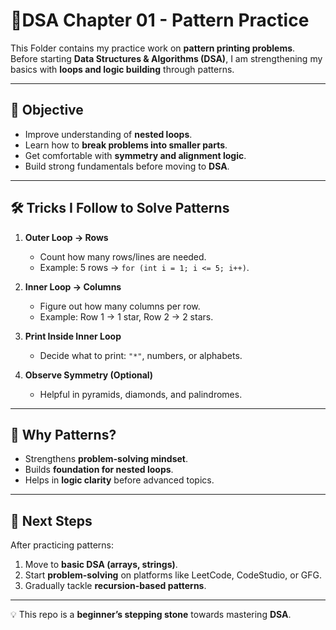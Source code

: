 # 📘DSA Chapter 01 - Pattern Practice

This Folder contains my practice work on **pattern printing problems**.  
Before starting **Data Structures & Algorithms (DSA)**, I am strengthening my basics with **loops and logic building** through patterns.

---

## 🎯 Objective
- Improve understanding of **nested loops**.
- Learn how to **break problems into smaller parts**.
- Get comfortable with **symmetry and alignment logic**.
- Build strong fundamentals before moving to **DSA**.

---

## 🛠️ Tricks I Follow to Solve Patterns

1. **Outer Loop → Rows**  
   - Count how many rows/lines are needed.  
   - Example: 5 rows → `for (int i = 1; i <= 5; i++)`.

2. **Inner Loop → Columns**  
   - Figure out how many columns per row.  
   - Example: Row 1 → 1 star, Row 2 → 2 stars.

3. **Print Inside Inner Loop**  
   - Decide what to print: `"*"`, numbers, or alphabets.  

4. **Observe Symmetry (Optional)**  
   - Helpful in pyramids, diamonds, and palindromes.  

---

## 📌 Why Patterns?
- Strengthens **problem-solving mindset**.
- Builds **foundation for nested loops**.
- Helps in **logic clarity** before advanced topics.  

---

## 🚀 Next Steps
After practicing patterns:
1. Move to **basic DSA (arrays, strings)**.  
2. Start **problem-solving** on platforms like LeetCode, CodeStudio, or GFG.  
3. Gradually tackle **recursion-based patterns**.  

---

💡 This repo is a **beginner’s stepping stone** towards mastering **DSA**.